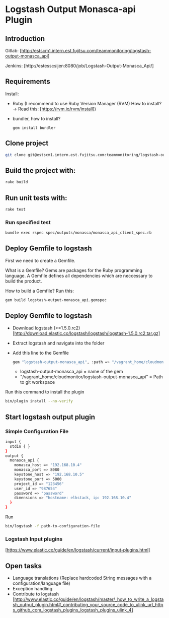 # Logstash Output Monasca-api Plugin
## Introduction
Gitlab: [http://estscm1.intern.est.fujitsu.com/teammonitoring/logstash-output-monasca_api]

Jenkins: [http://estesscsijen:8080/job/Logstash-Output-Monasca_Api/]

## Requirements
Install:
* Ruby (I recommend to use Ruby Version Manager (RVM) How to install? -> Read this: [https://rvm.io/rvm/install])
* bundler, how to install?

  ```
  gem install bundler
  ```

## Clone project
```bash
git clone git@estscm1.intern.est.fujitsu.com:teammonitoring/logstash-output-monasca_api.git
```

## Build the project with:
```bash
rake build
```

## Run unit tests with:
```bash
rake test
```

### Run specified test
```bash
bundle exec rspec spec/outputs/monasca/monasca_api_client_spec.rb
```

## Deploy Gemfile to logstash

First we need to create a Gemfile.

What is a Gemfile? Gems are packages for the Ruby programming language. A Gemfile defines all dependencies which are neccessary to build the product.

How to build a Gemfile? Run this:
```bash
gem build logstash-output-monasca_api.gemspec
```

## Deploy Gemfile to logstash

* Download logstash (>=1.5.0.rc2) [http://download.elastic.co/logstash/logstash/logstash-1.5.0.rc2.tar.gz]
* Extract logstash and navigate into the folder
* Add this line to the Gemfile

  ```bash
  gem "logstash-output-monasca_api", :path => "/vagrant_home/cloudmonitor/logstash-output-monasca_api"
  ```
  * logstash-output-monasca_api = name of the gem
  * "/vagrant_home/cloudmonitor/logstash-output-monasca_api" = Path to git workspace

Run this command to install the plugin
```bash
bin/plugin install --no-verify
```

## Start logstash output plugin
### Simple Configuration File
```bash
input {
  stdin { }
}
output {
  monasca_api {
    monasca_host => "192.168.10.4"
    monasca_port => 8080
    keystone_host => "192.168.10.5"
    keystone_port => 5000
    project_id => "123456"
    user_id => "987654"
    password => "password"
    dimensions => "hostname: elkstack, ip: 192.168.10.4"
  }
}
```
Run
```bash
bin/logstash -f path-to-configuration-file
```
### Logstash Input plugins
[https://www.elastic.co/guide/en/logstash/current/input-plugins.html]

## Open tasks
* Language translations (Replace hardcoded String messages with a configuration/language file)
* Exception handling
* Contribute to logstash [http://www.elastic.co/guide/en/logstash/master/_how_to_write_a_logstash_output_plugin.html#_contributing_your_source_code_to_ulink_url_https_github_com_logstash_plugins_logstash_plugins_ulink_4]